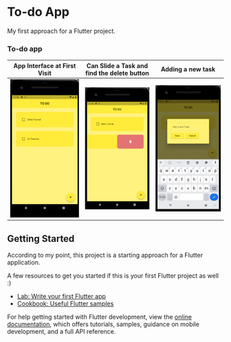 # To-do App

My first approach for a Flutter project.

### To-do app

| App Interface at First Visit | Can Slide a Task and find the delete button | Adding a new task |
|-----------------------------|------------------------------------|---------------------------------|
| ![App](https://github.com/SamudraUduwaka/Todo-App/blob/8ef292c96d155ba204eb172ae7e43a305671b938/Images/Image1.png)   | ![Delete](https://github.com/SamudraUduwaka/Todo-App/blob/ffab740d995e3ba34070a7717b03389354973a5e/Images/Image2.png)   | ![add new](https://github.com/SamudraUduwaka/Todo-App/blob/dd67441c2751c7a591491072911740b948e0392c/Images/Image%203.png)  |










## Getting Started

According to my point, this project is a starting approach for a Flutter application.

A few resources to get you started if this is your first Flutter project as well  :)

- [Lab: Write your first Flutter app](https://docs.flutter.dev/get-started/codelab)
- [Cookbook: Useful Flutter samples](https://docs.flutter.dev/cookbook)

For help getting started with Flutter development, view the
[online documentation](https://docs.flutter.dev/), which offers tutorials,
samples, guidance on mobile development, and a full API reference.
